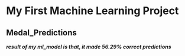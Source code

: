 # My First Machine Learning Project
## Medal_Predictions
***result of my ml_model is that, it made 56.29% correct predictions***
